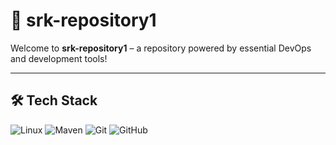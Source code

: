 # 🚀 srk-repository1

Welcome to **srk-repository1** – a repository powered by essential DevOps and development tools!

---

## 🛠️ Tech Stack

<p align="left">
  <img src="https://img.shields.io/badge/Linux-FCC624?style=for-the-badge&logo=linux&logoColor=black" alt="Linux"/>
  <img src="https://img.shields.io/badge/Maven-C71A36?style=for-the-badge&logo=apachemaven&logoColor=white" alt="Maven"/>
  <img src="https://img.shields.io/badge/Git-F05032?style=for-the-badge&logo=git&logoColor=white" alt="Git"/>
  <img src="https://img.shields.io/badge/GitHub-181717?style=for-the-badge&logo=github&logoColor=white" alt="GitHub"/>
  <img src="https://img.shields.io/badge/Jenkins-D24939?style=for-the-badge&logo=jenkins&logoColor=white" alt
